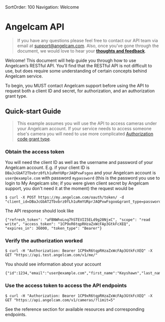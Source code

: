 SortOrder: 100
Navigation: Welcome

# Angelcam API

> If you have any questions please feel free to contact our API team via email at
> support@angelcam.com. Also, once you’ve gone through the document, we would love
> to hear your **[thoughts and feedback](https://goo.gl/forms/Gm2t7jxncfrTV4GG2)**.

Welcome! This document will help guide you through how to use Angelcam’s RESTful API. You’ll find that the
RESTful API is not difficult to use, but does require some understanding of certain concepts behind
Angelcam service.

To begin, you MUST contact Angelcam support before using the API to request both a client ID and secret, for
authorization, and an authorization grant type.

## Quick-start Guide

> This example assumes you will use the API to access cameras under your Angelcam account. If your service
> needs to access someone else's camera you will need to use more complicated
> [Authorization code grant type](authentication).

### Obtain the access token

You will need the client ID as well as the username and password of your Angelcam account. E.g. if your
client ID is `DBaJcGbAT2Tbvbrz0fLh1uRmYURprJAQPxwFsgoo` and your Angelcam account is `user@example.com` with
password `mypassword` (this is the password you use to login to My Angelcam site; if you were given
client secret by Angelcam support, you don't need it at the moment) the request would be

    $ curl -X POST https://my.angelcam.com/oauth/token/ -d "client_id=DBaJcGbAT2Tbvbrz0fLh1uRmYURprJAQPxwFsgoo&grant_type=password&username=user%40example.com&password=mypassword"

The API response should look like

    {"refresh_token": "aFBNWhoLnq7hSTEVII5ELd9g20NjxC", "scope": "read write", "access_token": "1CP9xR6tqpRHzaZxWcFAp3GtkFcXEQ", "expires_in": 36000, "token_type": "Bearer"}

### Verify the authorization worked

    $ curl -H "Authorization: Bearer 1CP9xR6tqpRHzaZxWcFAp3GtkFcXEQ" -X GET "https://api.test.angelcam.com/v1/me/"

You should see information about your account

    {"id":1234,"email":"user@example.com","first_name":"Keyshawn","last_name":"Jacobs","phone":"+1608494652"}

### Use the access token to access the API endpoints

    $ curl -H "Authorization: Bearer 1CP9xR6tqpRHzaZxWcFAp3GtkFcXEQ" -X GET "https://api.angelcam.com/v1/cameras/?limit=5"

See the reference section for available resources and corresponding endpoints.
